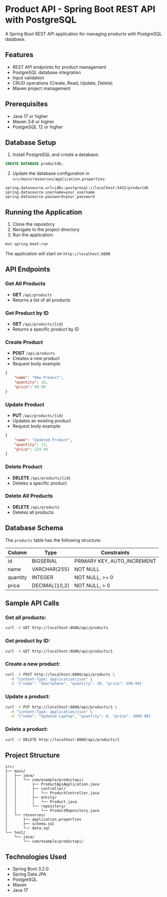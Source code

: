 # Product API - Spring Boot REST API with PostgreSQL

A Spring Boot REST API application for managing products with PostgreSQL database.

## Features

- REST API endpoints for product management
- PostgreSQL database integration
- Input validation
- CRUD operations (Create, Read, Update, Delete)
- Maven project management

## Prerequisites

- Java 17 or higher
- Maven 3.6 or higher
- PostgreSQL 12 or higher

## Database Setup

1. Install PostgreSQL and create a database:
```sql
CREATE DATABASE productdb;
```

2. Update the database configuration in `src/main/resources/application.properties`:
```properties
spring.datasource.url=jdbc:postgresql://localhost:5432/productdb
spring.datasource.username=your_username
spring.datasource.password=your_password
```

## Running the Application

1. Clone the repository
2. Navigate to the project directory
3. Run the application:
```bash
mvn spring-boot:run
```

The application will start on `http://localhost:8080`

## API Endpoints

### Get All Products
- **GET** `/api/products`
- Returns a list of all products

### Get Product by ID
- **GET** `/api/products/{id}`
- Returns a specific product by ID

### Create Product
- **POST** `/api/products`
- Creates a new product
- Request body example:
```json
{
    "name": "New Product",
    "quantity": 10,
    "price": 99.99
}
```

### Update Product
- **PUT** `/api/products/{id}`
- Updates an existing product
- Request body example:
```json
{
    "name": "Updated Product",
    "quantity": 15,
    "price": 129.99
}
```

### Delete Product
- **DELETE** `/api/products/{id}`
- Deletes a specific product

### Delete All Products
- **DELETE** `/api/products`
- Deletes all products

## Database Schema

The `products` table has the following structure:

| Column   | Type           | Constraints                    |
|----------|----------------|--------------------------------|
| id       | BIGSERIAL      | PRIMARY KEY, AUTO_INCREMENT    |
| name     | VARCHAR(255)   | NOT NULL                       |
| quantity | INTEGER        | NOT NULL, >= 0                 |
| price    | DECIMAL(10,2)  | NOT NULL, > 0                  |

## Sample API Calls

### Get all products:
```bash
curl -X GET http://localhost:8080/api/products
```

### Get product by ID:
```bash
curl -X GET http://localhost:8080/api/products/1
```

### Create a new product:
```bash
curl -X POST http://localhost:8080/api/products \
  -H "Content-Type: application/json" \
  -d '{"name": "Smartphone", "quantity": 20, "price": 599.99}'
```

### Update a product:
```bash
curl -X PUT http://localhost:8080/api/products/1 \
  -H "Content-Type: application/json" \
  -d '{"name": "Updated Laptop", "quantity": 8, "price": 1099.99}'
```

### Delete a product:
```bash
curl -X DELETE http://localhost:8080/api/products/1
```

## Project Structure

```
src/
├── main/
│   ├── java/
│   │   └── com/example/productapi/
│   │       ├── ProductApiApplication.java
│   │       ├── controller/
│   │       │   └── ProductController.java
│   │       ├── entity/
│   │       │   └── Product.java
│   │       └── repository/
│   │           └── ProductRepository.java
│   └── resources/
│       ├── application.properties
│       ├── schema.sql
│       └── data.sql
└── test/
    └── java/
        └── com/example/productapi/
```

## Technologies Used

- Spring Boot 3.2.0
- Spring Data JPA
- PostgreSQL
- Maven
- Java 17
